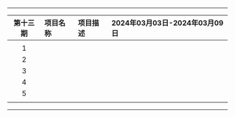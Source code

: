 
---

|        第十三期         | 项目名称                 | 项目描述              | 2024年03月03日-2024年03月09日                                  |
| :-------------------: | :----------------------- | :-------------------- | :----------------------------------------------------------- |
|                       |                          |                       |                                                              |
|           1           |                  |           |                          |
|           2           |                |               |                        |
|           3           |                |             |                      |
|           4           |                 |     |                   |
|           5           |                   |   |                        |
|                       |                          |                       |                                                              |

---
